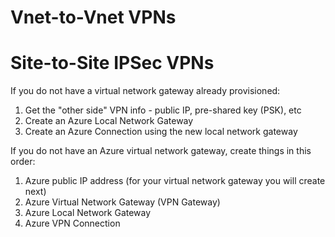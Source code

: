 # Vnet-to-Vnet VPNs


# Site-to-Site IPSec VPNs
If you do not have a virtual network gateway already provisioned:
1. Get the "other side" VPN info - public IP, pre-shared key (PSK), etc
2. Create an Azure Local Network Gateway
3. Create an Azure Connection using the new local network gateway

If you do not have an Azure virtual network gateway, create things in this order:
1. Azure public IP address (for your virtual network gateway you will create next)
2. Azure Virtual Network Gateway (VPN Gateway)
3. Azure Local Network Gateway
4. Azure VPN Connection
